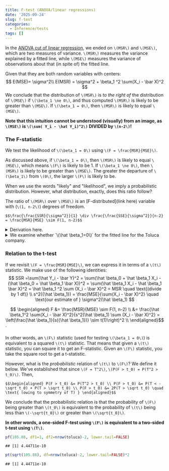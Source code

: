 ```yaml
---
title: F-test (ANOVA/linear regressions)
date: '2025-09-24'
slug: f-test
categories: 
  - Inference/tests
tags: []
---
```


In the [ANOVA cut of linear regression](/distrib/2025-09-23-simple-linear-regression-anova-cut/linreg-anova/), we ended on `\(MSR\)` and `\(MSE\)`, which are two measures of variance. `\(MSR\)` measures the variance explained by a fitted line, while `\(MSE\)` measures the variance of observations about that (in spite of) the fitted line. 

Given that they are both random variables with centers:
$$
E(MSE)= \sigma^2\\
E(MSR) = \sigma^2 + \beta_1 ^2 \sum(X_i - \bar X)^2
$$
We conclude that the distribution of `\(MSR\)` is _to the right of_ the distribution of `\(MSE\)` if `\(\beta_1 \ne 0\)`, and thus computed `\(MSR\)` is likely to be greater than `\(MSE\)`. If `\(\beta_1 = 0\)`, then `\(MSR\)` is likely to equal `\(MSE\)`.

**Note that this intuition cannot be understood (visually) from an image, as `\(MSE\)` is `\(\sum( Y_i - \hat Y_i)^2\)` DIVIDED by `\(n-2\)`!**

### The F-statistic
We test the likelihood of `\(\beta_1 = 0\)` using `\(F = \frac{MSR}{MSE}\)`.

As discussed above, if `\(\beta_1 = 0\)`, then `\(MSR\)` is likely to equal `\(MSE\)`, which means `\(F\)` is likely to be 1. If `\(\beta_1 \ne 0\)`, then `\(MSR\)` is likely to be greater than `\(MSE\)`. The greater the departure of `\(\beta_1\)` from `\(0\)`, the larger `\(F\)` is likely to be. 

When we use the words "likely" and "likelihood", we imply a probabilistic distribution. However, what distribution, exactly, does this ratio follow? 

The ratio of `\(MSR\)` over `\(MSE\)` is an [F-distributed](link here) variable with (`\(1, n-2\)`) degrees of freedom. 

 `$$\frac{\frac{SSR}{\sigma^2}}{1} \div \frac{\frac{SSE}{\sigma^2}}{n-2} = \frac{MSR}{MSE} \sim F(1, n-2)$$`
 

<details>
<summary> Derivation here. </summary>
By Cochran's theorem, if `\(n\)` observations `\(Y_i\)` come from the same normal distribution with mean `\(\mu\)` and variance `\(\sigma^2\)`, and `\(SSTO = \sum (Y_i - \bar Y)^2\)` is partitioned into `\(k\)` sums of squares `\(SS_1... SS_k\)`, each with degrees of freedom `\(df_{1}...df_k\)`, then `\(\frac{SS_1}{\sigma^2} ... \frac{SS_k}{\sigma^2}\)` are independent `\(\chi^2\)` variables with `\(df_r\)` degrees of freedom.

Under the null hypothesis where `\(\beta_1 = 0\)`, each observation `\(Y_i\)` has `\(E(Y_i) = \beta_0 = \mu\)` (contrast this with `\(\beta_1 \ne 0\)`, where we expect the mean response to vary with the predictor). Owing to the assumptions of linear regression, variance is constant `\(\sigma^2\)`. `\(SSTO\)`, as we know, is partitioned into `\(SSR\)` and `\(SSE\)`, with 1 and `\(n-2\)` degrees of freedom, respectively.

Then, `\(\frac{SSR}{\sigma^2}, \frac{SSE}{\sigma^2}\)` are independent and follow `\(\chi^2\)` distributions with 1 and `\(n-2\)` degrees of freedom, respectively. If we then divide these two fractions by their degrees of freedom, we obtain: 

 `$$\frac{\frac{SSR}{\sigma^2}}{1}, \frac{\frac{SSE}{\sigma^2}}{n-2}$$`
 
 When we take the ratio of these two fractions, by the definition of an F-distributed random variable, we obtain an F-distributed random variable with `\((1, n-2)\)` degrees of freedom.
</details> 

<details>
<summary> We examine whether `\(\hat \beta_1=0\)` for the fitted line for the Toluca company. </summary>

``` r
library(api2lm)

lm1 <- lm(work_hours~lot_size, data=toluca)
anova(lm1)
```

```
## Analysis of Variance Table
## 
## Response: work_hours
##           Df Sum Sq Mean Sq F value    Pr(>F)    
## lot_size   1 252378  252378  105.88 4.449e-10 ***
## Residuals 23  54825    2384                      
## ---
## Signif. codes:  0 '***' 0.001 '**' 0.01 '*' 0.05 '.' 0.1 ' ' 1
```
Judging by the F-value of 105.88 in the ANOVA table (corresponding to `\(p < .05\)`), we reject the null hypothesis of `\(\beta_1 = 0\)`. The (large) amount of variance explained by `\(X\)` is unlikely under conditions where `\(\beta_1 = 0\)`.
</details>

### Relation to the t-test
If we revisit `\(F = \frac{MSR}{MSE}\)`, we can express it in terms of a `\(t\)` statistic. We make use of the following identities:
$$
SSR =\sum(\hat Y_i - \bar Y)^2 = \sum(\hat \beta_0 + \hat \beta_1 X_i - (\hat \beta_0 + \hat \beta_1 \bar X))^2 = \sum(\hat \beta_1 X_i - \hat \beta_1 \bar X)^2 = \hat \beta_1 ^2 \sum (X_i - \bar X)^2 = MSR \quad \text{(divide by 1 df)} \\
s^2({\hat \beta_1}) = \frac{MSE}{\sum(X_i - \bar X)^2} \quad \text{our estimate of } \sigma^2(\hat \beta_1)
$$

$$ \begin{aligned}
F &= \frac{MSR}{MSE} \sim F(1, n-2) \\
&= \frac{\hat \beta_1^2 \sum(X_i - \bar X)^2}{s^2(\hat \beta_1) \sum (X_i - \bar X)^2} = \left(\frac{\hat \beta_1}{s({\hat \beta_1})} \sim t(1)\right)^2  \\
\end{aligned}$$`

In other words, an `\(F\)` statistic (used for testing `\(\beta_1 = 0\)`) is equivalent to a squared `\(t\)` statistic. That means that given a `\(t\)` statistic, you can square it to get an F-statistic.  Given an `\(F\)` statistic, you take the square root to get a t-statistic.

However, what is the _probabilistic_ relation of `\(t\)` to `\(F\)`? We define it below. We've established that since `\(F = T^2\)`, `\(P(F > t_0) = P(T^2 > t_0)\)`. 
Then, 

`$$\begin{aligned}
P(F > t_0) &= P(T^2 > t_0) \\
P(F > t_0) &= P(T < -\sqrt t_0) + P(T > \sqrt t_0) \\
P(F > t_0) &= 2P(T > \sqrt t_0) \quad \text{ (owing to symmetry of T) }
\end{aligned}$$`

We conclude that the probabilistic relation is that the probability of `\(F\)` being greater than `\(t_0\)` is equivalent to the probability of `\(t\)` being less than `\(-\sqrt{t_0}\)` or greater than `\(\sqrt{t_0}\)`.

**In other words, a one-sided F-test using `\(F\)` is equivalent to a two-sided t-test using `\(T\)`.**

``` r
pf(105.88, df1=1, df2=nrow(toluca)-2, lower.tail=FALSE)
```

```
## [1] 4.44711e-10
```

``` r
pt(sqrt(105.88), df=nrow(toluca)-2, lower.tail=FALSE)*2
```

```
## [1] 4.44711e-10
```


